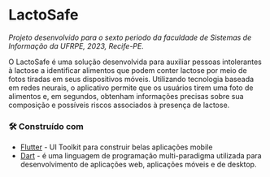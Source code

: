 # LactoSafe

_Projeto desenvolvido para o sexto periodo da faculdade de Sistemas de Informação da UFRPE, 2023, Recife-PE._


O LactoSafe é uma solução desenvolvida para auxiliar pessoas intolerantes à lactose a identificar alimentos que podem conter lactose por meio de fotos tiradas em seus dispositivos móveis. Utilizando tecnologia baseada em redes neurais, o aplicativo permite que os usuários tirem uma foto de alimentos e, em segundos, obtenham informações precisas sobre sua composição e possíveis riscos associados à presença de lactose.

### 🛠️ Construído com
* [Flutter](https://github.com/flutter) - UI Toolkit para construir belas aplicações mobile
* [Dart](https://dart.dev/guides) - é uma linguagem de programação multi-paradigma utilizada para desenvolvimento de aplicações web, aplicações móveis e de desktop.






